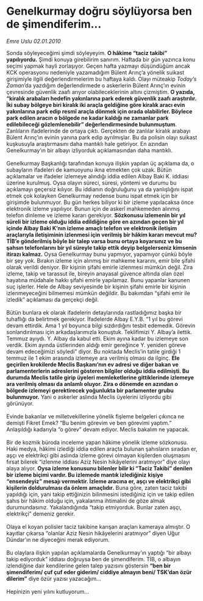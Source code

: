 # Genelkurmay doğru söylüyorsa ben de şimendiferim...

*Emre Uslu 02.01.2010*

<div class="yazi">Sonda söyleyeceğimi şimdi söyleyeyim. <b>O hâkime “taciz takibi” yapılıyordu.</b> Şimdi konuya girebilirim sanırım. Haftada bir gün yazınca konu seçimi yapmak hayli zorlaşıyor. Geçen hafta yazmayı düşündüğüm ancak KCK operasyonu nedeniyle yazamadığım Bülent Arınç’a yönelik suikast girişimiyle ilgili değerlendirmelerim bu haftaya kaldı. Olayı müteakip <i>Today’s Zaman</i>’da yazdığım değerlendirmede o askerlerin Bülent Arınç’ın evinin çevresinde güvenlik zaafı arıyor olabileceklerinin altını çizmiştim. <b>O yazıda, “kiralık arabaları hedefin yakınlarına park ederek güvenlik zaafı araştırılır. İki subay bölgeye biri kiralık iki araçla geldiğine göre kiralık aracı evin yakınlarına park edip resmî araçla dönmek için orada olabilirler. Böylece park edilen aracın o bölgede ne kadar kaldığı ne zamanlar park edilebileceği gözlemlenebilir” değerlendirmesinde bulunmuştum</b>. Zanlıların ifadelerinde de ortaya çıktı. Gerçekten de zanlılar kiralık arabayı Bülent Arınç’ın evinin yanına park edip ayrılmışlar. Bu da polisin olayı suikast kuşkusuyla araştırmasını daha mantıklı hale getiriyor. En azından Genelkurmay’ın bir albayı izliyorduk açıklamasından daha mantıklı. <br/><br/>Genelkurmay Başkanlığı tarafından konuya ilişkin yapılan üç açıklama da, o subayların ifadeleri de kamuoyunu ikna etmekten çok uzak. Bütün açıklamalar ve ifadeler izlemeye alındığı iddia edilen Albay Baki K. iddiası üzerine kurulmuş. Oysa olayın süreci, süresi, yöntemi ve durumu bu açıklamayı geçersiz kılıyor. Bu iddianın doğruluğunu ya da yanlışlığını ispat etmek çok kolayken Genelkurmay nedense bunu ispat etmek için bir girişimde bulunmuyor. Bu gün herkes biliyor ki bir izleme yapılacaksa önce elektronik izleme yapılıyor. Bunun için de askerî mahkemeden alınmış telefon dinleme ve izleme kararı gerekiyor. <b>Sözkonusu izlemenin bir yıl süreli bir izleme olduğu iddia edildiğine göre en azından geçen bir yıl içinde Albay Baki K’nın izleme amaçlı telefon ve elektronik iletişim araçlarıyla iletişiminin izlenmesi için verilmiş bir hâkim kararı mevcut mu? TİB’e gönderilmiş böyle bir talep varsa bunu ortaya koyarsınız ve bu şahsın telefonlarını bir yıl süreyle takip ettik deyip belgelerseniz kimsenin itirazı kalmaz.</b> Oysa Genelkurmay bunu yapmıyor, yapamıyor çünkü böyle bir şey yok. Bırakın izleme için alınmış bir mahkeme kararını, emir bile şifahi olarak verildi deniyor. Bir kişinin şifahi emirle izlenmesi mümkün değil. Zira izleme, takip ve tarassut ile, bireyin anayasal güvence altında olan özel hayatına müdahale hakkı şifahi emirle yapılamaz. Bunu yapanlar kanunen suç işlerler. Hele de Albay seviyesinde bir kişinin şifahi emirle bir kişinin izlenmeyeceğini bilmemesi mümkün değildir. Bu bakımdan “şifahi emir ile izledik” açıklaması da gerçekçi değil. <br/><br/>Bütün bunlara ek olarak ifadelerin detaylarında rastladığımız başka bir tuhaflığı da belirtmek gerekiyor. İfadelerde Albay E.Y.B. “1 yıl bu görevi devam ettirdik. Ama 1 yıl boyunca bilgi sızdırdığını tesbit edemedik. Görevin sonlandırılması için arkadaşlarımızla konuştuk. Teklifimizi Y. Albay’a ilettik. Temmuz ayıydı. Y. Albay da kabul etti. Ekim ayına kadar bu izlemeye son verdik. Ekim ayında üstlerinden aldığı emir gereğince Y. yeniden göreve devam edeceğimizi söyledi” diyor. Bu noktada Meclis’in tatile girdiği 1 temmuz ile 1 ekim arasında izlemeye ara verilmiş olması da ilginç. <b>Ele geçirilen krokilerde Meclis Başkanı’nın ev adresi ve diğer bakan ve parlamenterlerin adreslerini gösteren bilgiler olduğu iddia edilmişti. Bu durumda Meclis tatile girip üyeleri memleketlerine gittiklerinde izlemeye ara verilmiş olması da anlamlı oluyor. Zira o dönemde en azından o bölgede izlemeyi gerektirecek yoğunlukta bir parlamenter grubu bulunmuyor.</b> Yani o askerler aslında Meclis üyelerini izliyordu gibi görünüyor. <br/><br/>Evinde bakanlar ve milletvekillerine yönelik fişleme belgeleri çıkınca ne demişti Fikret Emek? “Bu benim görevim ve ben görevimi yaptım.” Anlaşıldığı kadarıyla “o görev” devam ediyor. Meclis bakalım ne yapacak. <br/><br/>Bir de kozmik büroda inceleme yapan hâkime yönelik izleme sözkonusu. Haki medya, hâkimi izlediği iddia edilen araçta bulunan şahısların sıradan er, aşçı ve elektrikçi gibi aslında izleme görevi olmayan kişilerden oluşmasını fırsat bilerek “izlenme iddiası Aziz Nesin hikâyelerini aratmıyor” diye olayı alaya alıyor. <b>Oysa izleme konusunu bilenler bilir ki “Taciz Takibi” denilen bir izleme biçimi vardır. Bu izlemede mantık izlediğiniz kişiye “ensendeyiz” mesajı vermektir. İzleme aracına er, aşçı ve elektrikçi gibi kişilerin doldurulması da önlem amaçlıdır.</b> Buna göre, zaten taciz takibi yapıldığı için, yani takip ettiğinizin bilinmesini istediğiniz için ve takip edilen şahıs bir hâkim olduğu için, yakalanma ihtimalini de göze almak durumundasınız. Yakalandığında “takip etmiyorduk. Bunlar zaten aşçı, elektrikçi” demeniz gerekir. <br/><br/>Olaya el koyan polisler taciz takibine karışan araçları kameraya almıştır. O kayıtlar çıkarsa “olanlar Aziz Nesin hikâyelerini aratmıyor” diyen Uğur Dündar’ın ne diyeceğini merak ediyorum. <br/><br/>Bu olaylara ilişkin yapılan açıklamalarda Genelkurmay’ın yaptığı “bir albayı takip ediyorduk” iddiası doğruysa ben de şimendiferim. TİB, o albayın izlendiğine dair kendilerine gelen talep yazısını göstersin <b>“ben bir şimendiferim/ çuf çuf eder giderim/ ciddiye almayın beni/ TSK’dan özür dilerim”</b> diye özür yazısı yazacağım... <br/><br/>Hepinizin yeni yılını kutluyorum... 
              </div>
